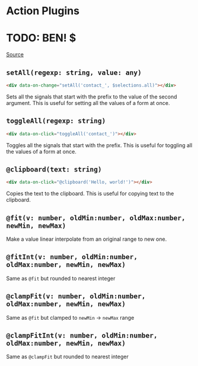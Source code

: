 # Action Plugins

# TODO: BEN! $

[Source](https://github.com/starfederation/datastar/blob/main/packages/library/src/lib/plugins/official/helpers.ts)

## `setAll(regexp: string, value: any)`

```html
<div data-on-change="setAll('contact_', $selections.all)"></div>
```

Sets all the signals that start with the prefix to the value of the second argument. This is useful for setting all the values of a form at once.

## `toggleAll(regexp: string)`

```html
<div data-on-click="toggleAll('contact_')"></div>
```

Toggles all the signals that start with the prefix. This is useful for toggling all the values of a form at once.

## `@clipboard(text: string)`

```html
<div data-on-click="@clipboard('Hello, world!')"></div>
```

Copies the text to the clipboard. This is useful for copying text to the clipboard.

## `@fit(v: number, oldMin:number, oldMax:number, newMin, newMax)`

Make a value linear interpolate from an original range to new one.


## `@fitInt(v: number, oldMin:number, oldMax:number, newMin, newMax)`

Same as `@fit` but rounded to nearest integer

## `@clampFit(v: number, oldMin:number, oldMax:number, newMin, newMax)`

Same as `@fit` but clamped to `newMin` -> `newMax` range

## `@clampFitInt(v: number, oldMin:number, oldMax:number, newMin, newMax)`

Same as `@clampFit` but rounded to nearest integer
